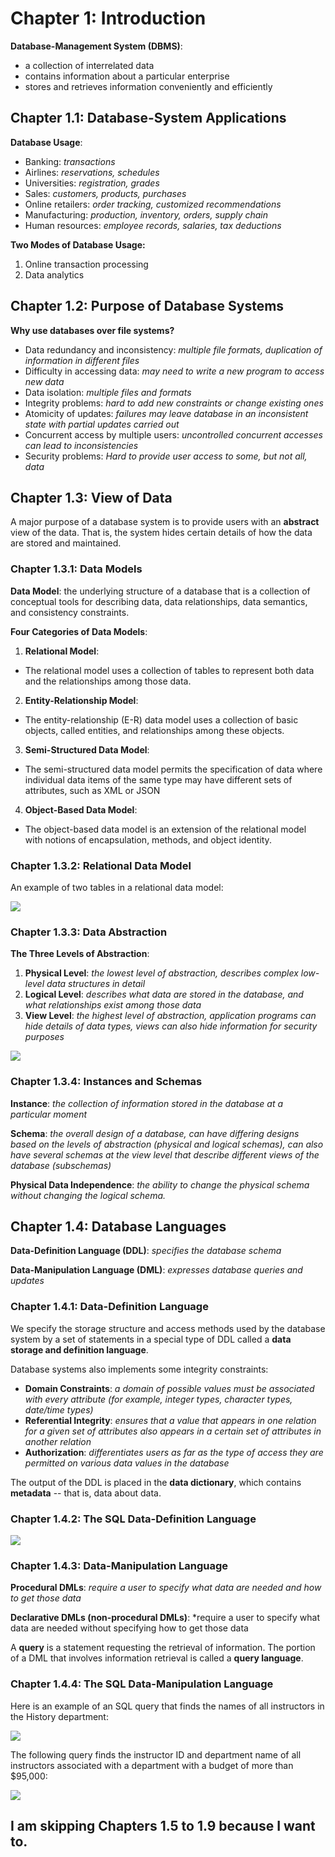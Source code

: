 # Chapter 1: Introduction

**Database-Management System (DBMS)**: 
- a collection of interrelated data
- contains information about a particular enterprise
- stores and retrieves information conveniently and efficiently

## Chapter 1.1: Database-System Applications

**Database Usage**:
- Banking: *transactions*
- Airlines: *reservations, schedules*
- Universities:  *registration, grades*
- Sales: *customers, products, purchases*
- Online retailers: *order tracking, customized recommendations*
- Manufacturing: *production, inventory, orders, supply chain*
- Human resources:  *employee records, salaries, tax deductions*

**Two Modes of Database Usage:**
1. Online transaction processing
2. Data analytics

## Chapter 1.2: Purpose of Database Systems

**Why use databases over file systems?**
- Data redundancy and inconsistency: *multiple file formats, duplication of information in different files*
- Difficulty in accessing data: *may need to write a new program to access new data*
- Data isolation: *multiple files and formats*
- Integrity problems: *hard to add new constraints or change existing ones*
- Atomicity of updates: *failures may leave database in an inconsistent state with partial updates carried out*
- Concurrent access by multiple users: *uncontrolled concurrent accesses can lead to inconsistencies*
- Security problems: *Hard to provide user access to some, but not all, data*

## Chapter 1.3: View of Data

A major purpose of a database system is to
provide users with an **abstract** view of the data. That is, the system hides certain details
of how the data are stored and maintained.

### Chapter 1.3.1: Data Models

**Data Model**: the underlying structure of a database that is 
a collection of conceptual tools for describing data, data relationships, data semantics, and consistency constraints.

**Four Categories of Data Models**:

1. **Relational Model**:
- The relational model uses a collection of tables to represent both
data and the relationships among those data.

2. **Entity-Relationship Model**:
- The entity-relationship (E-R) data model uses a collection of basic objects, called entities, and relationships among these objects.

3. **Semi-Structured Data Model**:
- The semi-structured data model permits the specification of data where individual data items of the same type may have different
sets of attributes, such as XML or JSON

4. **Object-Based Data Model**:
- The object-based data model is an extension of the relational model with notions of encapsulation, methods, and object identity.

### Chapter 1.3.2: Relational Data Model
An example of two tables in a relational data model:

![](https://github.com/stinsan/CS-4513-Database-Management-Systems/blob/master/Screenshots/0-databases.png)

### Chapter 1.3.3: Data Abstraction

**The Three Levels of Abstraction**:
1. **Physical Level**: *the lowest level of abstraction, describes complex low-level data structures in detail*
2. **Logical Level**: *describes what data are stored in the database, and what relationships exist among those data*
3. **View Level**: *the highest level of abstraction, application programs can hide details of data types, views can also hide information for security purposes*

![](https://github.com/stinsan/CS-4513-Database-Management-Systems/blob/master/Screenshots/1-databases.png)

### Chapter 1.3.4: Instances and Schemas
**Instance**: *the collection of information stored in the database at a particular moment*

**Schema**: *the overall design of a database, can have differing designs based on the levels of abstraction (physical and logical schemas), can also have several schemas at the view level that describe
different views of the database (subschemas)*

**Physical Data Independence**: *the ability to change the physical schema without changing the logical schema.*

## Chapter 1.4: Database Languages
**Data-Definition Language (DDL)**: *specifies the database schema*

**Data-Manipulation Language (DML)**: *expresses database queries and updates*

### Chapter 1.4.1: Data-Definition Language
We specify the storage structure and access methods used by the database system
by a set of statements in a special type of DDL called a **data storage and definition
language**.

Database systems also implements some integrity constraints:
- **Domain Constraints**: *a domain of possible values must be associated with every
attribute (for example, integer types, character types, date/time types)*
- **Referential Integrity**: *ensures that a value that appears in one relation for 
a given set of attributes also appears in a certain set of attributes in another relation*
- **Authorization**: *differentiates users as far as the type of
access they are permitted on various data values in the database*

The output of the DDL is placed in the **data dictionary**, which contains **metadata** -- that is, data about data.

### Chapter 1.4.2: The SQL Data-Definition Language 

![](https://github.com/stinsan/CS-4513-Database-Management-Systems/blob/master/Screenshots/2-databases.png)

### Chapter 1.4.3: Data-Manipulation Language

**Procedural DMLs**: *require a user to specify what data are needed and how to get
those data*

**Declarative DMLs (non-procedural DMLs)**: *require a user to specify what data are needed without specifying how to get those data

A **query** is a statement requesting the retrieval of information. The portion of a
DML that involves information retrieval is called a **query language**.

### Chapter 1.4.4: The SQL Data-Manipulation Language

Here is an example of an SQL query that finds the names of all instructors in the History department:

![](https://github.com/stinsan/CS-4513-Database-Management-Systems/blob/master/Screenshots/3-databases.png)

The following query finds the instructor ID and department name of all instructors associated
with a department with a budget of more than $95,000:

![](https://github.com/stinsan/CS-4513-Database-Management-Systems/blob/master/Screenshots/4-databases.png)

## I am skipping Chapters 1.5 to 1.9 because I want to.

